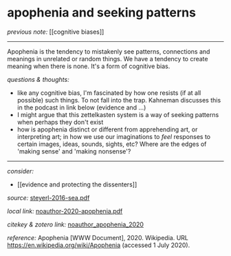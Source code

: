 # apophenia and seeking patterns

_previous note:_ [[cognitive biases]]

---

Apophenia is the tendency to mistakenly see patterns, connections and meanings in unrelated or random things. We have a tendency to create meaning when there is none. It's a form of cognitive bias.

_questions & thoughts:_

- like any cognitive bias, I'm fascinated by how one resists (if at all possible) such things. To not fall into the trap. Kahneman discusses this in the podcast in link below (evidence and ...)
- I might argue that this zettelkasten system is a way of seeking patterns when perhaps they don't exist
- how is apophenia distinct or different from apprehending art, or interpreting art; in how we use our imaginations to _feel_ responses to certain images, ideas, sounds, sights, etc? Where are the edges of 'making sense' and 'making nonsense'? 

--- 

_consider:_

- [[evidence and protecting the dissenters]]


_source:_ [steyerl-2016-sea.pdf](hook://file/lrrzwKcEs?p=RHJvcGJveC9iaWJsaW9ncmFwaHkgcGRmcw==&n=steyerl-2016-sea.pdf)

_local link:_ [noauthor-2020-apophenia.pdf](hook://file/lrrl99ozK?p=RHJvcGJveC9iaWJsaW9ncmFwaHkgcGRmcw==&n=noauthor-2020-apophenia.pdf)

_citekey & zotero link:_ [noauthor_apophenia_2020](zotero://select/items/1_AHGWQA42)

_reference:_ Apophenia [WWW Document], 2020. Wikipedia. URL <https://en.wikipedia.org/wiki/Apophenia> (accessed 1 July 2020).


